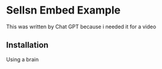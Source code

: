 # Sellsn Embed Example

This was written by Chat GPT because i needed it for a video

## Installation

Using a brain
